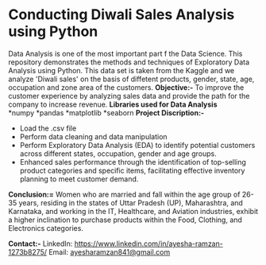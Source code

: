 # Conducting Diwali Sales Analysis using Python
Data Analysis is one of the most important part f the Data Science. This repository demonstrates the methods and techniques of Exploratory Data Analysis 
using Python. This data set is taken from the Kaggle and we analyze 'Diwali sales' on the basis of diffetent products, gender, state,
age, occupation and zone area of the customers. 
**Objective:-** To improve the customer experience by analyzing sales data and provide the path for the company to increase revenue.
**Libraries used for Data Analysis**  
*numpy *pandas *matplotlib *seaborn
**Project Discription:-**
- Load the .csv file
- Perform data cleaning and data manipulation
- Perform Exploratory Data Analysis (EDA) to identify potential customers across different states, occupation, gender and age groups.
- Enhanced sales performance through the identification of top-selling product categories and specific items,
  facilitating effective inventory planning to meet customer demand.

**Conclusion:=**
Women who are married and fall within the age group of 26-35 years, residing in the states of Uttar Pradesh (UP), 
Maharashtra, and Karnataka, and working in the IT, Healthcare, and Aviation industries, exhibit a higher inclination 
to purchase products within the Food, Clothing, and Electronics categories.

**Contact:-**
LinkedIn: https://www.linkedin.com/in/ayesha-ramzan-1273b8275/
Email: ayesharamzan841@gmail.com
